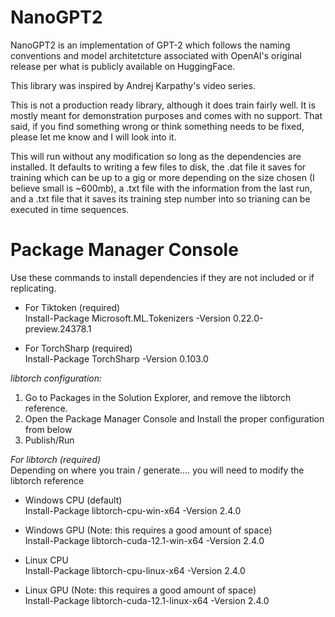 # NanoGPT2

NanoGPT2 is an implementation of GPT-2 which follows the naming conventions and model architetcture associated with OpenAI's original release per what is publicly available on HuggingFace.

This library was inspired by Andrej Karpathy's video series.

This is not a production ready library, although it does train fairly well. It is mostly meant for demonstration purposes and comes with no support. That said, if you find something wrong or think something needs to be fixed, please let me know and I will look into it.

This will run without any modification so long as the dependencies are installed. It defaults to writing a few files to disk, the .dat file it saves for training which can be up to a gig or more depending on the size chosen (I believe small is ~600mb), a .txt file with the information from the last run, and a .txt file that it saves its training step number into so trianing can be executed in time sequences.

# Package Manager Console  

Use these commands to install dependencies if they are not included or if replicating.

 - For Tiktoken (required)  
   Install-Package Microsoft.ML.Tokenizers -Version 0.22.0-preview.24378.1

- For TorchSharp (required)  
   Install-Package TorchSharp -Version 0.103.0

*libtorch configuration:*  
1. Go to Packages in the Solution Explorer, and remove the libtorch reference.
2. Open the Package Manager Console and Install the proper configuration from below
3. Publish/Run


*For libtorch (required)*    
Depending on where you train / generate.... you will need to modify the libtorch reference  

- Windows CPU (default)  
Install-Package libtorch-cpu-win-x64 -Version 2.4.0

- Windows GPU (Note: this requires a good amount of space)  
Install-Package libtorch-cuda-12.1-win-x64 -Version 2.4.0

- Linux CPU  
Install-Package libtorch-cpu-linux-x64 -Version 2.4.0

- Linux GPU (Note: this requires a good amount of space)  
Install-Package libtorch-cuda-12.1-linux-x64 -Version 2.4.0
